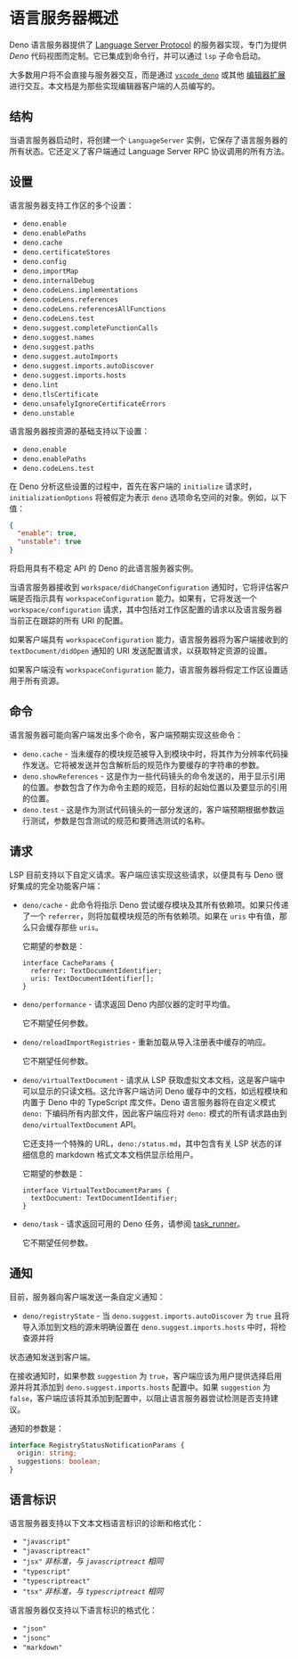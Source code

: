 # 语言服务器概述

Deno 语言服务器提供了
[Language Server Protocol](https://microsoft.github.io/language-server-protocol/)
的服务器实现，专门为提供 _Deno_ 代码视图而定制。它已集成到命令行，并可以通过
`lsp` 子命令启动。

大多数用户将不会直接与服务器交互，而是通过
[`vscode_deno`](../../references/vscode_deno/index.md) 或其他
[编辑器扩展](../../getting_started/setup_your_environment.md)
进行交互。本文档是为那些实现编辑器客户端的人员编写的。

## 结构

当语言服务器启动时，将创建一个 `LanguageServer`
实例，它保存了语言服务器的所有状态。它还定义了客户端通过 Language Server RPC
协议调用的所有方法。

## 设置

语言服务器支持工作区的多个设置：

- `deno.enable`
- `deno.enablePaths`
- `deno.cache`
- `deno.certificateStores`
- `deno.config`
- `deno.importMap`
- `deno.internalDebug`
- `deno.codeLens.implementations`
- `deno.codeLens.references`
- `deno.codeLens.referencesAllFunctions`
- `deno.codeLens.test`
- `deno.suggest.completeFunctionCalls`
- `deno.suggest.names`
- `deno.suggest.paths`
- `deno.suggest.autoImports`
- `deno.suggest.imports.autoDiscover`
- `deno.suggest.imports.hosts`
- `deno.lint`
- `deno.tlsCertificate`
- `deno.unsafelyIgnoreCertificateErrors`
- `deno.unstable`

语言服务器按资源的基础支持以下设置：

- `deno.enable`
- `deno.enablePaths`
- `deno.codeLens.test`

在 Deno 分析这些设置的过程中，首先在客户端的 `initialize`
请求时，`initializationOptions` 将被假定为表示 `deno`
选项命名空间的对象。例如，以下值：

```json
{
  "enable": true,
  "unstable": true
}
```

将启用具有不稳定 API 的 Deno 的此语言服务器实例。

当语言服务器接收到 `workspace/didChangeConfiguration`
通知时，它将评估客户端是否指示具有 `workspaceConfiguration`
能力。如果有，它将发送一个 `workspace/configuration`
请求，其中包括对工作区配置的请求以及语言服务器当前正在跟踪的所有 URI 的配置。

如果客户端具有 `workspaceConfiguration` 能力，语言服务器将为客户端接收到的
`textDocument/didOpen` 通知的 URI 发送配置请求，以获取特定资源的设置。

如果客户端没有 `workspaceConfiguration`
能力，语言服务器将假定工作区设置适用于所有资源。

## 命令

语言服务器可能向客户端发出多个命令，客户端预期实现这些命令：

- `deno.cache` -
  当未缓存的模块规范被导入到模块中时，将其作为分辨率代码操作发送。它将被发送并包含解析后的规范作为要缓存的字符串的参数。
- `deno.showReferences` -
  这是作为一些代码镜头的命令发送的，用于显示引用的位置。参数包含了作为命令主题的规范，目标的起始位置以及要显示的引用的位置。
- `deno.test` -
  这是作为测试代码镜头的一部分发送的，客户端预期根据参数运行测试，参数是包含测试的规范和要筛选测试的名称。

## 请求

LSP 目前支持以下自定义请求。客户端应该实现这些请求，以便具有与 Deno
很好集成的完全功能客户端：

- `deno/cache` - 此命令将指示 Deno 尝试缓存模块及其所有依赖项。如果只传递了一个
  `referrer`，则将加载模块规范的所有依赖项。如果在 `uris`
  中有值，那么只会缓存那些 `uris`。

  它期望的参数是：

  ```ts, ignore
  interface CacheParams {
    referrer: TextDocumentIdentifier;
    uris: TextDocumentIdentifier[];
  }
  ```
- `deno/performance` - 请求返回 Deno 内部仪器的定时平均值。

  它不期望任何参数。
- `deno/reloadImportRegistries` - 重新加载从导入注册表中缓存的响应。

  它不期望任何参数。
- `deno/virtualTextDocument` - 请求从 LSP
  获取虚拟文本文档，这是客户端中可以显示的只读文档。这允许客户端访问 Deno
  缓存中的文档，如远程模块和内置于 Deno 中的 TypeScript 库文件。Deno
  语言服务器将在自定义模式 `deno:` 下编码所有内部文件，因此客户端应将对 `deno:`
  模式的所有请求路由到 `deno/virtualTextDocument` API。

  它还支持一个特殊的 URL，`deno:/status.md`，其中包含有关 LSP 状态的详细信息的
  markdown 格式文本文档供显示给用户。

  它期望的参数是：

  ```ts, ignore
  interface VirtualTextDocumentParams {
    textDocument: TextDocumentIdentifier;
  }
  ```

- `deno/task` - 请求返回可用的 Deno 任务，请参阅
  [task_runner](../../tools/task_runner.md)。

  它不期望任何参数。

## 通知

目前，服务器向客户端发送一条自定义通知：

- `deno/registryState` - 当 `deno.suggest.imports.autoDiscover` 为 `true`
  且将导入添加到文档的源未明确设置在 `deno.suggest.imports.hosts`
  中时，将检查源并将

状态通知发送到客户端。

在接收通知时，如果参数 `suggestion` 为
`true`，客户端应该为用户提供选择启用源并将其添加到 `deno.suggest.imports.hosts`
配置中。如果 `suggestion` 为
`false`，客户端应该将其添加到配置中，以阻止语言服务器尝试检测是否支持建议。

通知的参数是：

```ts
interface RegistryStatusNotificationParams {
  origin: string;
  suggestions: boolean;
}
```

## 语言标识

语言服务器支持以下文本文档语言标识的诊断和格式化：

- `"javascript"`
- `"javascriptreact"`
- `"jsx"` _非标准，与 `javascriptreact` 相同_
- `"typescript"`
- `"typescriptreact"`
- `"tsx"` _非标准，与 `typescriptreact` 相同_

语言服务器仅支持以下语言标识的格式化：

- `"json"`
- `"jsonc"`
- `"markdown"`
